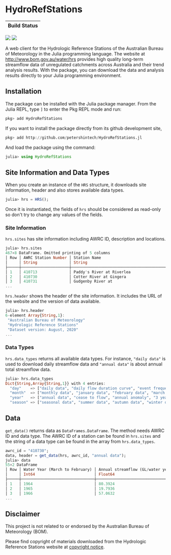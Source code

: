 # HydroRefStations

| **Build Status**                                                                                |
|:----------------------------------------------------------------------------------------------- |
 [![][travis-img]][travis-url] [![][codecov-img]][codecov-url]

A web client for the Hydrologic Reference Stations of the Australian Bureau of Meteorology in the Julia programming language. The website at <http://www.bom.gov.au/water/hrs> provides high quality long-term streamflow data of unregulated catchments across Australia and their trend analysis results. With the package, you can download the data and analysis results directly to your Julia programming environment.

## Installation

The package can be installed with the Julia package manager. From the Julia REPL, type `]` to enter the Pkg REPL mode and run:

````julia
pkg> add HydroRefStations
````

If you want to install the package directly from its github development site,

````julia
pkg> add http://github.com/petershintech/HydroRefStations.jl
````

And load the package using the command:

````julia
julia> using HydroRefStations
````

## Site Information and Data Types

When you create an instance of the `HRS` structure, it downloads
site information, header and also stores available data types.

````julia
julia> hrs = HRS();
````

Once it is instantiated, the fields of `hrs` should be considered as read-only so don't try to change any values of the fields.

### Site Information

`hrs.sites` has site information including AWRC ID, description and locations.

````julia
julia> hrs.sites
467×8 DataFrame. Omitted printing of 5 columns
│ Row │ AWRC Station Number │ Station Name                                 │ Latitude │
│     │ String              │ String                                       │ Float64  │
├─────┼─────────────────────┼──────────────────────────────────────────────┼──────────┤
│ 1   │ 410713              │ Paddy's River at Riverlea                    │ -35.3843 │
│ 2   │ 410730              │ Cotter River at Gingera                      │ -35.5917 │
│ 3   │ 410731              │ Gudgenby River at 
...
`````

`hrs.header` shows the header of the site information. It includes the URL of the website and the version of data available.

````julia
julia> hrs.header
6-element Array{String,1}:
 "Australian Bureau of Meteorology"
 "Hydrologic Reference Stations"
 "Dataset version: August, 2020"
...
`````

### Data Types

`hrs.data_types` returns all available data types. For instance, `"daily data"` is used to download daily streamflow data and `"annual data"` is about annual total streamflow data.

````julia
julia> hrs.data_types
Dict{String,Array{String,1}} with 4 entries:
  "day"    => ["daily data", "daily flow duration curve", "event frequency analysis", "event vo…
  "month"  => ["monthly data", "january data", "february data", "march data", "april data", "ma…
  "year"   => ["annual data", "cease to flow", "annual anomaly", "3 year moving average", "5 ye…
  "season" => ["seasonal data", "summer data", "autumn data", "winter data", "spring data", "su…

````

## Data

`get_data()` returns data as `DataFrames.DataFrame`. The method needs AWRC ID and data type. The AWRC ID of a station can be found in `hrs.sites` and the string of a data type can be found in the array from `hrs.data_types`.

````julia
awrc_id = "410730";
data, header = get_data(hrs, awrc_id, "annual data");
julia> data
55×2 DataFrame
│ Row │ Water Year (March to February) │ Annual streamflow (GL/water year) │
│     │ Int64                          │ Float64                           │
├─────┼────────────────────────────────┼───────────────────────────────────┤
│ 1   │ 1964                           │ 80.3924                           │
│ 2   │ 1965                           │ 19.7936                           │
│ 3   │ 1966                           │ 57.0632                           │
...
````

## Disclaimer

This project is not related to or endorsed by the Australian Bureau of Meteorology (BOM). 

Please find copyright of materials downloaded from the Hydrologic Reference Stations website at [copyright notice](http://www.bom.gov.au/water/hrs/copyright.shtml).

[travis-img]: https://travis-ci.org/petershintech/HydroRefStations.jl.svg?branch=master
[travis-url]: https://travis-ci.org/petershintech/HydroRefStations.jl

[codecov-img]: https://codecov.io/gh/petershintech/HydroRefStations.jl/branch/master/graph/badge.svg
[codecov-url]: https://codecov.io/gh/petershintech/HydroRefStations.jl
